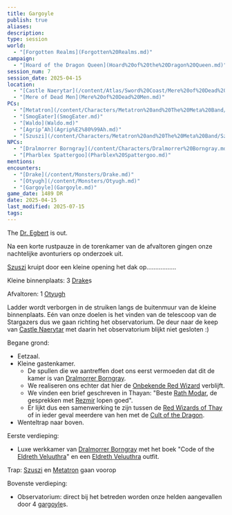 ```yaml
---
title: Gargoyle
publish: true
aliases: 
description: 
type: session
world:
  - "[Forgotten Realms](Forgotten%20Realms.md)"
campaign:
  - "[Hoard of the Dragon Queen](Hoard%20of%20the%20Dragon%20Queen.md)"
session_num: 7
session_date: 2025-04-15
location:
  - "[Castle Naerytar](/content/Atlas/Sword%20Coast/Mere%20of%20Dead%20Men/Castle%20Naerytar.md)"
  - "[Mere of Dead Men](Mere%20of%20Dead%20Men.md)"
PCs:
  - "[Metatron](/content/Characters/Metatron%20and%20The%20Meta%20Band/Metatron.md)"
  - "[SmogEater](SmogEater.md)"
  - "[Waldo](Waldo.md)"
  - "[Agrip’Ah](Agrip%E2%80%99Ah.md)"
  - "[Szuszi](/content/Characters/Metatron%20and%20The%20Meta%20Band/Szuszi.md)"
NPCs:
  - "[Dralmorrer Borngray](/content/Characters/Dralmorrer%20Borngray.md)"
  - "[Pharblex Spattergoo](Pharblex%20Spattergoo.md)"
mentions: 
encounters:
  - "[Drake](/content/Monsters/Drake.md)"
  - "[Otyugh](/content/Monsters/Otyugh.md)"
  - "[Gargoyle](Gargoyle.md)"
game_date: 1489 DR
date: 2025-04-15
last_modified: 2025-07-15
tags: 
---
```


The [Dr. Egbert](/content/Characters/Metatron%20and%20The%20Meta%20Band/Dr.%20Egbert.md) is out.

Na een korte rustpauze in de torenkamer van de afvaltoren gingen onze nachtelijke avonturiers op onderzoek uit. 

[Szuszi](/content/Characters/Metatron%20and%20The%20Meta%20Band/Szuszi.md) kruipt door een kleine opening het dak op.................

Kleine binnenplaats:
3 [Drake](/content/Monsters/Drake.md)s 

Afvaltoren:
1 [Otyugh](/content/Monsters/Otyugh.md)

Ladder wordt verborgen in de struiken langs de buitenmuur van de kleine binnenplaats. Eén van onze doelen is het vinden van de telescoop van de Stargazers dus we gaan richting het observatorium. De deur naar de keep van [Castle Naerytar](/content/Atlas/Sword%20Coast/Mere%20of%20Dead%20Men/Castle%20Naerytar.md) met daarin het observatorium blijkt niet gesloten :) 

Begane grond:
* Eetzaal.
* Kleine gastenkamer. 
	* De spullen die we aantreffen doet ons eerst vermoeden dat dit de kamer is van [Dralmorrer Borngray](/content/Characters/Dralmorrer%20Borngray.md). 
	* We realiseren ons echter dat hier de [Onbekende Red Wizard](/content/Characters/Onbekende%20Red%20Wizard.md) verblijft. 
	* We vinden een brief geschreven in Thayan: "Beste [Rath Modar](/content/Characters/Rath%20Modar.md), de gesprekken met [Rezmir](/content/Characters/Rezmir.md) lopen goed". 
	* Er lijkt dus een samenwerking te zijn tussen de [Red Wizards of Thay](Red%20Wizards%20of%20Thay.md) of in ieder geval meerdere van hen met de [Cult of the Dragon](Cult%20of%20the%20Dragon.md).  
* Wenteltrap naar boven.

Eerste verdieping:
* Luxe werkkamer van [Dralmorrer Borngray](/content/Characters/Dralmorrer%20Borngray.md) met het boek "Code of the [Eldreth Veluuthra](Eldreth%20Veluuthra.md)" en een [Eldreth Veluuthra](Eldreth%20Veluuthra.md) outfit.

Trap: [Szuszi](/content/Characters/Metatron%20and%20The%20Meta%20Band/Szuszi.md) en [Metatron](/content/Characters/Metatron%20and%20The%20Meta%20Band/Metatron.md) gaan voorop

Bovenste verdieping:
- Observatorium: direct bij het betreden worden onze helden aangevallen door 4 [gargoyle](gargoyle.md)s. 
